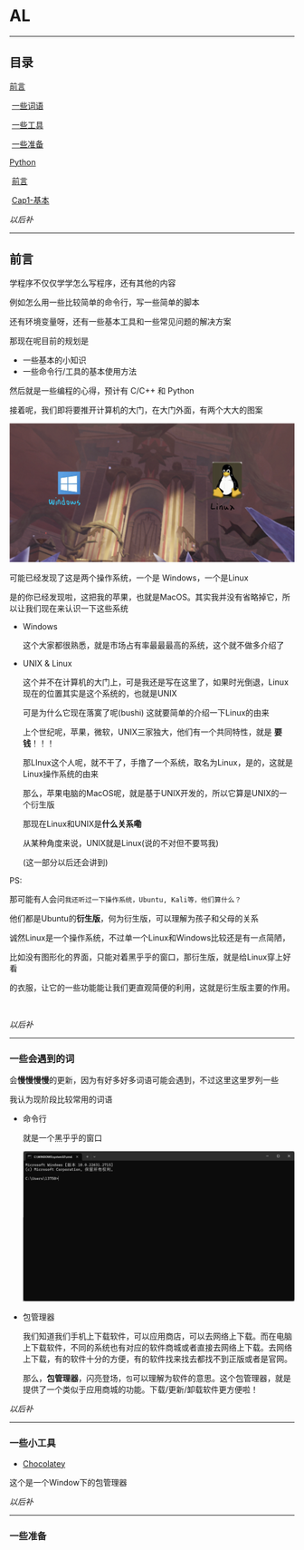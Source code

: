 # AL



---

## 目录



[前言](##前言)

​	[一些词语](###一些会遇到的词)

​	[一些工具](###一些小工具)

​	[一些准备](###一些准备)

[Python](./Python/index.md)

​	[前言](./Python/index.md/##前言)

​	[Cap1-基本](./Python/index.md/##Cap1-基本)



*以后补*

----

## 前言



学程序不仅仅学学怎么写程序，还有其他的内容

例如怎么用一些比较简单的命令行，写一些简单的脚本

还有环境变量呀，还有一些基本工具和一些常见问题的解决方案



那现在呢目前的规划是

- 一些基本的小知识
- 一些命令行/工具的基本使用方法

然后就是一些编程的心得，预计有 C/C++ 和 Python



接着呢，我们即将要推开计算机的大门，在大门外面，有两个大大的图案

![image-20231118223511229](./resources/intro-gate.png)

可能已经发现了这是两个操作系统，一个是 Windows，一个是Linux

是的你已经发现啦，这把我的苹果，也就是MacOS。其实我并没有省略掉它，所以让我们现在来认识一下这些系统

- Windows

  这个大家都很熟悉，就是市场占有率最最最高的系统，这个就不做多介绍了

- UNIX & Linux

  这个并不在计算机的大门上，可是我还是写在这里了，如果时光倒退，Linux现在的位置其实是这个系统的，也就是UNIX

  可是为什么它现在落寞了呢(bushi) 这就要简单的介绍一下Linux的由来

  上个世纪呢，苹果，微软，UNIX三家独大，他们有一个共同特性，就是 **要钱**！！！

  那LInux这个人呢，就不干了，手撸了一个系统，取名为Linux，是的，这就是Linux操作系统的由来

  那么，苹果电脑的MacOS呢，就是基于UNIX开发的，所以它算是UNIX的一个衍生版

  

  那现在Linux和UNIX是**什么关系嘞**

  从某种角度来说，UNIX就是Linux(说的不对但不要骂我)

  (这一部分以后还会讲到)



PS:

​	那可能有人会问```我还听过一下操作系统，Ubuntu, Kali等，他们算什么？```

​	他们都是Ubuntu的**衍生版**，何为衍生版，可以理解为孩子和父母的关系

​	诚然Linux是一个操作系统，不过单一个Linux和Windows比较还是有一点简陋，

​	比如没有图形化的界面，只能对着黑乎乎的窗口，那衍生版，就是给Linux穿上好看

​	的衣服，让它的一些功能能让我们更直观简便的利用，这就是衍生版主要的作用。

​	

*以后补*

---

### 一些会遇到的词



会**慢慢慢慢**的更新，因为有好多好多词语可能会遇到，不过这里这里罗列一些

我认为现阶段比较常用的词语



- 命令行

  就是一个黑乎乎的窗口

  ![intro-console_pic.jpg](.\resources\intro-console_pic.png)

- 包管理器

  我们知道我们手机上下载软件，可以应用商店，可以去网络上下载。而在电脑上下载软件，不同的系统也有对应的软件商城或者直接去网络上下载。去网络上下载，有的软件十分的方便，有的软件找来找去都找不到正版或者是官网。

  那么，**包管理器**，闪亮登场，```包```可以理解为软件的意思。这个包管理器，就是提供了一个类似于应用商城的功能。下载/更新/卸载软件更方便啦！



*以后补*

---

### 一些小工具



- [Chocolatey](https://chocolatey.org/)

这个是一个Window下的包管理器





*以后补*

---

### 一些准备

